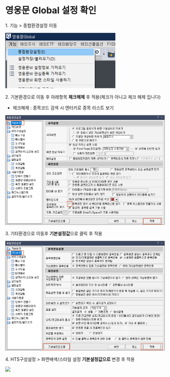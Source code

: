 # 영웅문 Global 설정 확인

1\. 기능 > 종합환경설정 이동

![](<../../.gitbook/assets/image (1).png>)



2\. 기본환경으로 이동 후 아래항목 **체크해제** 후 적용(체크가 아니고 체크 해제 입니다)&#x20;

* 체크해제 : 종목코드 검색 시 엔터키로 종목 리스트 보기

![](<../../.gitbook/assets/image (42).png>)





3\. 기타환경으로 이동후 **기본설정값**으로 클릭 후 적용

![](<../../.gitbook/assets/image (18).png>)



4\. HTS구성설정 > 화면배색/스타일 설정 **기본설정값으로** 변경 후 적용

![](broken-reference)

